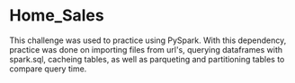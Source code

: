 # Home_Sales

This challenge was used to practice using PySpark. With this dependency, practice was done on importing files from url's, querying dataframes with spark.sql, cacheing tables, as well as parqueting and partitioning tables to compare query time.
